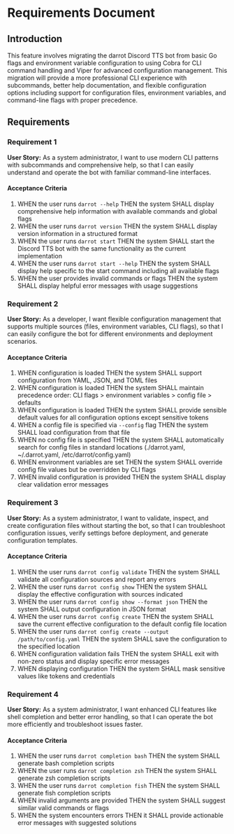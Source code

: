 # Requirements Document

## Introduction

This feature involves migrating the darrot Discord TTS bot from basic Go flags and environment variable configuration to using Cobra for CLI command handling and Viper for advanced configuration management. This migration will provide a more professional CLI experience with subcommands, better help documentation, and flexible configuration options including support for configuration files, environment variables, and command-line flags with proper precedence.

## Requirements

### Requirement 1

**User Story:** As a system administrator, I want to use modern CLI patterns with subcommands and comprehensive help, so that I can easily understand and operate the bot with familiar command-line interfaces.

#### Acceptance Criteria

1. WHEN the user runs `darrot --help` THEN the system SHALL display comprehensive help information with available commands and global flags
2. WHEN the user runs `darrot version` THEN the system SHALL display version information in a structured format
3. WHEN the user runs `darrot start` THEN the system SHALL start the Discord TTS bot with the same functionality as the current implementation
4. WHEN the user runs `darrot start --help` THEN the system SHALL display help specific to the start command including all available flags
5. WHEN the user provides invalid commands or flags THEN the system SHALL display helpful error messages with usage suggestions

### Requirement 2

**User Story:** As a developer, I want flexible configuration management that supports multiple sources (files, environment variables, CLI flags), so that I can easily configure the bot for different environments and deployment scenarios.

#### Acceptance Criteria

1. WHEN configuration is loaded THEN the system SHALL support configuration from YAML, JSON, and TOML files
2. WHEN configuration is loaded THEN the system SHALL maintain precedence order: CLI flags > environment variables > config file > defaults
3. WHEN configuration is loaded THEN the system SHALL provide sensible default values for all configuration options except sensitive tokens
4. WHEN a config file is specified via `--config` flag THEN the system SHALL load configuration from that file
5. WHEN no config file is specified THEN the system SHALL automatically search for config files in standard locations (./darrot.yaml, ~/.darrot.yaml, /etc/darrot/config.yaml)
6. WHEN environment variables are set THEN the system SHALL override config file values but be overridden by CLI flags
7. WHEN invalid configuration is provided THEN the system SHALL display clear validation error messages

### Requirement 3

**User Story:** As a system administrator, I want to validate, inspect, and create configuration files without starting the bot, so that I can troubleshoot configuration issues, verify settings before deployment, and generate configuration templates.

#### Acceptance Criteria

1. WHEN the user runs `darrot config validate` THEN the system SHALL validate all configuration sources and report any errors
2. WHEN the user runs `darrot config show` THEN the system SHALL display the effective configuration with sources indicated
3. WHEN the user runs `darrot config show --format json` THEN the system SHALL output configuration in JSON format
4. WHEN the user runs `darrot config create` THEN the system SHALL save the current effective configuration to the default config file location
5. WHEN the user runs `darrot config create --output /path/to/config.yaml` THEN the system SHALL save the configuration to the specified location
6. WHEN configuration validation fails THEN the system SHALL exit with non-zero status and display specific error messages
7. WHEN displaying configuration THEN the system SHALL mask sensitive values like tokens and credentials

### Requirement 4

**User Story:** As a system administrator, I want enhanced CLI features like shell completion and better error handling, so that I can operate the bot more efficiently and troubleshoot issues faster.

#### Acceptance Criteria

1. WHEN the user runs `darrot completion bash` THEN the system SHALL generate bash completion scripts
2. WHEN the user runs `darrot completion zsh` THEN the system SHALL generate zsh completion scripts
3. WHEN the user runs `darrot completion fish` THEN the system SHALL generate fish completion scripts
4. WHEN invalid arguments are provided THEN the system SHALL suggest similar valid commands or flags
5. WHEN the system encounters errors THEN it SHALL provide actionable error messages with suggested solutions